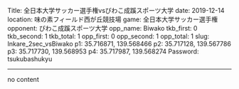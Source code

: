 Title: 全日本大学サッカー選手権vsびわこ成蹊スポーツ大学
date: 2019-12-14
location: 味の素フィールド西が丘競技場
game: 全日本大学サッカー選手権
opponent: びわこ成蹊スポーツ大学
opp_name: Biwako
tkb_first: 0
tkb_second: 1
tkb_total: 1
opp_first: 0
opp_second: 1
opp_total: 1
slug: Inkare_2sec_vsBiwako
p1: 35.716871, 139.568466
p2: 35.717128, 139.567786
p3: 35.717730, 139.568953
p4: 35.717987, 139.568274
Password: tsukubashukyu



---
no content
